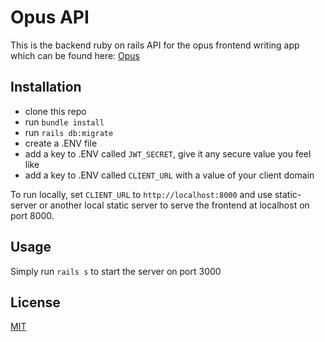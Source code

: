 # Opus API

This is the backend ruby on rails API for the opus frontend writing app which can be found here: [Opus](https://github.com/aaron-schuyler/opus.git)

## Installation

* clone this repo
* run `bundle install`
* run `rails db:migrate`
* create a .ENV file
* add a key to .ENV called `JWT_SECRET`, give it any secure value you feel like
* add a key to .ENV called `CLIENT_URL` with a value of your client domain

To run locally, set `CLIENT_URL` to `http://localhost:8000` and use static-server or another local static server to serve the frontend at localhost on port 8000.

## Usage

Simply run `rails s` to start the server on port 3000

## License
[MIT](https://choosealicense.com/licenses/mit/)
